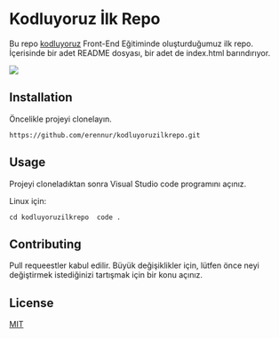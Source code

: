 # Kodluyoruz İlk Repo

Bu repo [kodluyoruz](https://www.kodluyoruz.org/) Front-End Eğitiminde oluşturduğumuz ilk repo. İçerisinde bir adet README dosyası, bir adet de index.html barındırıyor.

![](https://drive.google.com/file/d/1V7s7_NinL4I1S7jfXRF6f2OWmCC-5mac/view?usp=sharing)

## Installation
Öncelikle projeyi clonelayın.
 
`https://github.com/erennur/kodluyoruzilkrepo.git`

## Usage
Projeyi cloneladıktan sonra Visual Studio code programını açınız.

Linux için:

```cd kodluyoruzilkrepo  code .```

## Contributing
Pull requeestler kabul edilir. Büyük değişiklikler için, lütfen önce neyi değiştirmek istediğinizi tartışmak için bir konu açınız. 

## License
[MIT](https://choosealicense.com/licenses/mit/)
